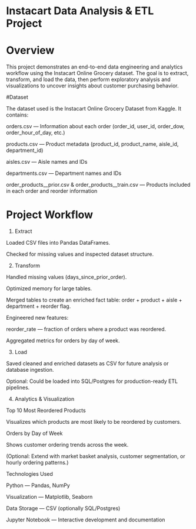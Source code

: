 # Instacart Data Analysis & ETL Project

# Overview

This project demonstrates an end-to-end data engineering and analytics workflow using the Instacart Online Grocery dataset. 
The goal is to extract, transform, and load the data, then perform exploratory analysis and visualizations to uncover insights about customer purchasing behavior.


#Dataset

The dataset used is the Instacart Online Grocery Dataset
 from Kaggle. It contains:

orders.csv — Information about each order (order_id, user_id, order_dow, order_hour_of_day, etc.)

products.csv — Product metadata (product_id, product_name, aisle_id, department_id)

aisles.csv — Aisle names and IDs

departments.csv — Department names and IDs

order_products__prior.csv & order_products__train.csv — Products included in each order and reorder information

# Project Workflow
1. Extract

Loaded CSV files into Pandas DataFrames.

Checked for missing values and inspected dataset structure.

2. Transform

Handled missing values (days_since_prior_order).

Optimized memory for large tables.

Merged tables to create an enriched fact table: order + product + aisle + department + reorder flag.

Engineered new features:

reorder_rate — fraction of orders where a product was reordered.

Aggregated metrics for orders by day of week.

3. Load

Saved cleaned and enriched datasets as CSV for future analysis or database ingestion.

Optional: Could be loaded into SQL/Postgres for production-ready ETL pipelines.

4. Analytics & Visualization

Top 10 Most Reordered Products

Visualizes which products are most likely to be reordered by customers.

Orders by Day of Week

Shows customer ordering trends across the week.

(Optional: Extend with market basket analysis, customer segmentation, or hourly ordering patterns.)

Technologies Used

Python — Pandas, NumPy

Visualization — Matplotlib, Seaborn

Data Storage — CSV (optionally SQL/Postgres)

Jupyter Notebook — Interactive development and documentation
